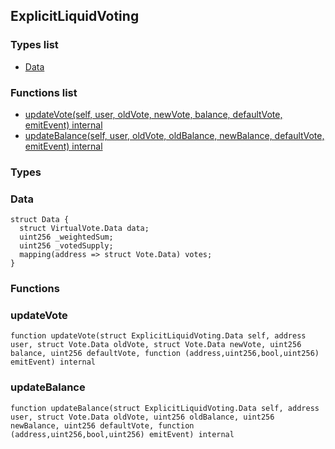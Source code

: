 
## ExplicitLiquidVoting

### Types list
- [Data](#data)

### Functions list
- [updateVote(self, user, oldVote, newVote, balance, defaultVote, emitEvent) internal](#updatevote)
- [updateBalance(self, user, oldVote, oldBalance, newBalance, defaultVote, emitEvent) internal](#updatebalance)

### Types
### Data

```solidity
struct Data {
  struct VirtualVote.Data data;
  uint256 _weightedSum;
  uint256 _votedSupply;
  mapping(address => struct Vote.Data) votes;
}
```

### Functions
### updateVote

```solidity
function updateVote(struct ExplicitLiquidVoting.Data self, address user, struct Vote.Data oldVote, struct Vote.Data newVote, uint256 balance, uint256 defaultVote, function (address,uint256,bool,uint256) emitEvent) internal
```

### updateBalance

```solidity
function updateBalance(struct ExplicitLiquidVoting.Data self, address user, struct Vote.Data oldVote, uint256 oldBalance, uint256 newBalance, uint256 defaultVote, function (address,uint256,bool,uint256) emitEvent) internal
```

